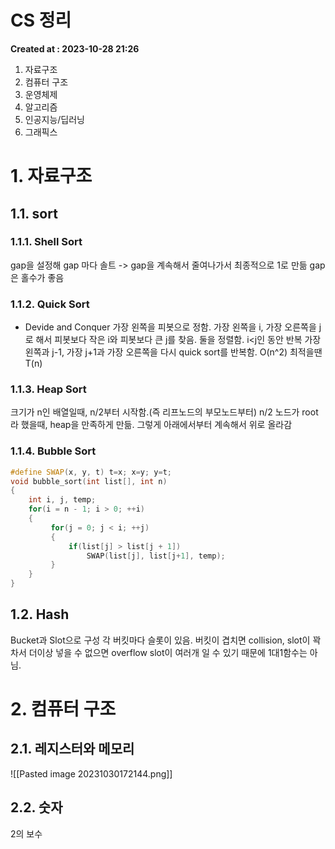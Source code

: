 # CS 정리 
**Created at : 2023-10-28 21:26**

1. 자료구조
2. 컴퓨터 구조
3. 운영체제
4. 알고리즘
5. 인공지능/딥러닝
6. 그래픽스

# 1. 자료구조
## 1.1. sort
### 1.1.1. Shell Sort
gap을 설정해 gap 마다 솔트 -> gap을 계속해서 줄여나가서 최종적으로 1로 만듦
gap은 홀수가 좋음
### 1.1.2. Quick Sort
- Devide and Conquer
가장 왼쪽을 피봇으로 정함.
가장 왼쪽을 i, 가장 오른쪽을 j로 해서 피봇보다 작은 i와 피봇보다 큰 j를 찾음.
둘을 정렬함.
i<j인 동안 반복
가장 왼쪽과 j-1, 가장 j+1과 가장 오른쪽을 다시 quick sort를 반복함.
O(n^2)
최적을땐 T(n)
### 1.1.3. Heap Sort
크기가 n인 배열일때, n/2부터 시작함.(즉 리프노드의 부모노드부터)
n/2 노드가 root라 했을때, heap을 만족하게 만듦.
그렇게 아래에서부터 계속해서 위로 올라감
### 1.1.4. Bubble Sort
```cpp
#define SWAP(x, y, t) t=x; x=y; y=t;
void bubble_sort(int list[], int n)
{
	int i, j, temp;
	for(i = n - 1; i > 0; ++i)
	{
		 for(j = 0; j < i; ++j)
		 {
			 if(list[j] > list[j + 1])
				 SWAP(list[j], list[j+1], temp);
		 }
	}
}
```
## 1.2. Hash

Bucket과 Slot으로 구성
각 버킷마다 슬롯이 있음.
버킷이 겹치면 collision, slot이 꽉차서 더이상 넣을 수 없으면 overflow
slot이 여러개 일 수 있기 때문에 1대1함수는 아님.
# 2. 컴퓨터 구조
## 2.1. 레지스터와 메모리
![[Pasted image 20231030172144.png]]
## 2.2. 숫자
2의 보수